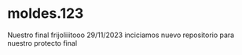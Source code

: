 # moldes.123
Nuestro final frijoliiitooo
29/11/2023 inciciamos nuevo repositorio para nuestro protecto final 